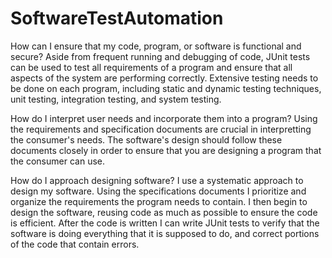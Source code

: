 # SoftwareTestAutomation
How can I ensure that my code, program, or software is functional and secure?
Aside from frequent running and debugging of code, JUnit tests can be used to test all requirements of a program and ensure that all aspects of the system are performing correctly. Extensive testing needs to be done on each program, including static and dynamic testing techniques, unit testing, integration testing, and system testing. 

How do I interpret user needs and incorporate them into a program?
Using the requirements and specification documents are crucial in interpretting the consumer's needs. The software's design should follow these documents closely in order to ensure that you are designing a program that the consumer can use.

How do I approach designing software?
I use a systematic approach to design my software. Using the specifications documents I prioritize and organize the requirements the program needs to contain. I then begin to design the software, reusing code as much as possible to ensure the code is efficient. After the code is written I can write JUnit tests to verify that the software is doing everything that it is supposed to do, and correct portions of the code that contain errors.
